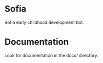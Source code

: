 # Sofia
Sofia early childhood development bot.


# Documentation
Look for documentation in the docs/ directory.
